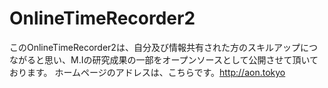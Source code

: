 # OnlineTimeRecorder2
このOnlineTimeRecorder2は、自分及び情報共有された方のスキルアップにつながると思い、M.Iの研究成果の一部をオープンソースとして公開させて頂いております。 ホームページのアドレスは、こちらです。http://aon.tokyo
